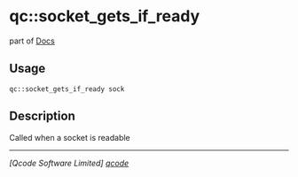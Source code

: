 qc::socket_gets_if_ready
========================

part of [Docs](.)

Usage
-----
`qc::socket_gets_if_ready sock`

Description
-----------
Called when a socket is readable

----------------------------------
*[Qcode Software Limited] [qcode]*

[qcode]: http://www.qcode.co.uk "Qcode Software"